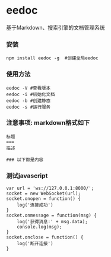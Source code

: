 eedoc
===
基于Markdown、搜索引擎的文档管理系统

### 安装
```
npm install eedoc -g  #创建全局eedoc
```
### 使用方法
```
eedoc -V #查看版本
eedoc -i #初始化文档
eedoc -b #创建静态
eedoc -s #运行服务
```
### 注意事项: markdown格式如下
```
标题
===
描述

### 以下都是内容
```
### 测试javascript
```
var url = 'ws://127.0.0.1:8000/';
socket = new WebSocket(url);
socket.onopen = function() {
    log('连接成功')
}
socket.onmessage = function(msg) {
    log('获得消息:' + msg.data);
    console.log(msg);
}
socket.onclose = function() {
    log('断开连接')
}
```